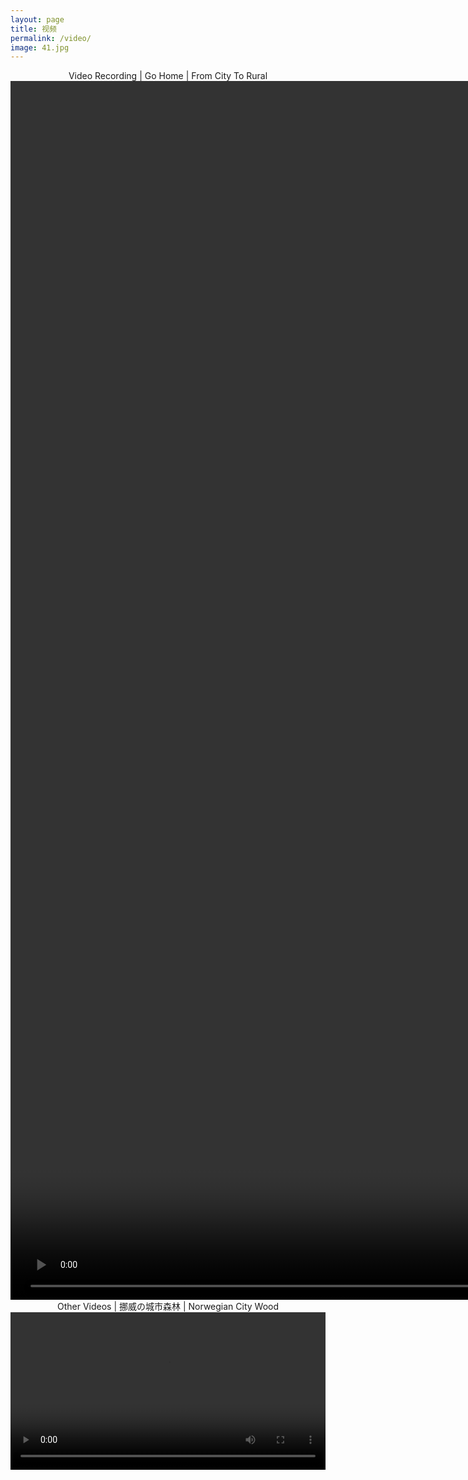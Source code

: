```yaml
---
layout: page
title: 视频
permalink: /video/
image: 41.jpg
---
```

<center>Video Recording | Go Home | From City To Rural

<video height="50%" style="display:block; margin: 0 auto;" controls>
  <source src="/vedio/train.mp4" type="video/mp4">
  <object data="/vedio/train.mp4" width="400" height="275">
  </object> 
</video>


<center>Other Videos | 挪威の城市森林 | Norwegian City Wood

<video width="100%" style="display:block; margin: 0 auto;" controls>
  <source src="/vedio/NorwegianWood.mp4" type="video/mp4">
  <object data="/vedio/NorwegianWood.mp4" width="400" height="275">
  </object> 
</video>


<!--
隐藏符
-->
